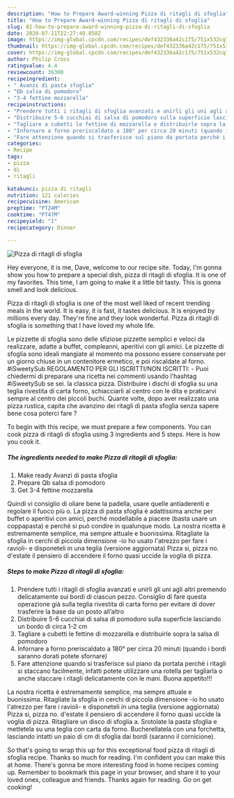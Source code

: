 ```yaml
---
description: "How to Prepare Award-winning Pizza di ritagli di sfoglia"
title: "How to Prepare Award-winning Pizza di ritagli di sfoglia"
slug: 81-how-to-prepare-award-winning-pizza-di-ritagli-di-sfoglia
date: 2020-07-11T22:27:49.850Z
image: https://img-global.cpcdn.com/recipes/def432336a42c175/751x532cq70/pizza-di-ritagli-di-sfoglia-recipe-main-photo.jpg
thumbnail: https://img-global.cpcdn.com/recipes/def432336a42c175/751x532cq70/pizza-di-ritagli-di-sfoglia-recipe-main-photo.jpg
cover: https://img-global.cpcdn.com/recipes/def432336a42c175/751x532cq70/pizza-di-ritagli-di-sfoglia-recipe-main-photo.jpg
author: Philip Cross
ratingvalue: 4.4
reviewcount: 36300
recipeingredient:
- " Avanzi di pasta sfoglia"
- "Qb salsa di pomodoro"
- "3-4 fettine mozzarella"
recipeinstructions:
- "Prendere tutti i ritagli di sfoglia avanzati e unirli gli uni agli altri premendo delicatamente sui bordi di ciascun pezzo. Consiglio di fare questa operazione già sulla teglia rivestita di carta forno per evitare di dover trasferire la base da un posto all’altro"
- "Distribuire 5-6 cucchiai di salsa di pomodoro sulla superficie lasciando un bordo di circa 1-2 cm"
- "Tagliare a cubetti le fettine di mozzarella e distribuirle sopra la salsa di pomodoro"
- "Infornare a forno preriscaldato a 180° per circa 20 minuti (quando i bordi saranno dorati potete sfornare)"
- "Fare attenzione quando si trasferisce sul piano da portata perchè i ritagli si staccano facilmente, infatti potete utilizzare una rotella per tagliarla o anche staccare i ritagli delicatamente con le mani. Buona appetito!!!"
categories:
- Recipe
tags:
- pizza
- di
- ritagli

katakunci: pizza di ritagli 
nutrition: 121 calories
recipecuisine: American
preptime: "PT24M"
cooktime: "PT47M"
recipeyield: "1"
recipecategory: Dinner

---
```



![Pizza di ritagli di sfoglia](https://img-global.cpcdn.com/recipes/def432336a42c175/751x532cq70/pizza-di-ritagli-di-sfoglia-recipe-main-photo.jpg)

Hey everyone, it is me, Dave, welcome to our recipe site. Today, I'm gonna show you how to prepare a special dish, pizza di ritagli di sfoglia. It is one of my favorites. This time, I am going to make it a little bit tasty. This is gonna smell and look delicious.

Pizza di ritagli di sfoglia is one of the most well liked of recent trending meals in the world. It is easy, it is fast, it tastes delicious. It is enjoyed by millions every day. They're fine and they look wonderful. Pizza di ritagli di sfoglia is something that I have loved my whole life.

Le pizzette di sfoglia sono delle sfiziose pizzette semplici e veloci da realizzare, adatte a buffet, compleanni, aperitivi con gli amici. Le pizzette di sfoglia sono ideali mangiate al momento ma possono essere conservate per un giorno chiuse in un contenitore ermetico, e poi riscaldate al forno. #iSweetySub REGOLAMENTO PER GLI ISCRITTI/NON ISCRITTI: - Puoi chiedermi di preparare una ricetta nei commenti usando l&#39;hashtag #iSweetySub se sei. la classica pizza. Distribuire i dischi di sfoglia su una teglia rivestita di carta forno, schiacciarli al centro con le dita e praticarvi sempre al centro dei piccoli buchi. Quante volte, dopo aver realizzato una pizza rustica, capita che avanzino dei ritagli di pasta sfoglia senza sapere bene cosa poterci fare ?


To begin with this recipe, we must prepare a few components. You can cook pizza di ritagli di sfoglia using 3 ingredients and 5 steps. Here is how you cook it.

<!--inarticleads1-->

##### The ingredients needed to make Pizza di ritagli di sfoglia:

1. Make ready  Avanzi di pasta sfoglia
1. Prepare Qb salsa di pomodoro
1. Get 3-4 fettine mozzarella


Quindi vi consiglio di oliare bene la padella, usare quelle antiaderenti e regolare il fuoco più o. La pizza di pasta sfoglia è adattissima anche per buffet o aperitivi con amici, perché modellabile a piacere (basta usare un coppapasta) e perché si può condire in qualunque modo. La nostra ricetta è estremamente semplice, ma sempre attuale e buonissima. Ritagliate la sfoglia in cerchi di piccola dimensione -io ho usato l&#39;atrezzo per fare i ravioli- e disponeteli in una teglia (versione aggiornata) Pizza si, pizza no. d&#39;estate il pensiero di accendere il forno quasi uccide la voglia di pizza. 

<!--inarticleads2-->

##### Steps to make Pizza di ritagli di sfoglia:

1. Prendere tutti i ritagli di sfoglia avanzati e unirli gli uni agli altri premendo delicatamente sui bordi di ciascun pezzo. Consiglio di fare questa operazione già sulla teglia rivestita di carta forno per evitare di dover trasferire la base da un posto all’altro
1. Distribuire 5-6 cucchiai di salsa di pomodoro sulla superficie lasciando un bordo di circa 1-2 cm
1. Tagliare a cubetti le fettine di mozzarella e distribuirle sopra la salsa di pomodoro
1. Infornare a forno preriscaldato a 180° per circa 20 minuti (quando i bordi saranno dorati potete sfornare)
1. Fare attenzione quando si trasferisce sul piano da portata perchè i ritagli si staccano facilmente, infatti potete utilizzare una rotella per tagliarla o anche staccare i ritagli delicatamente con le mani. Buona appetito!!!


La nostra ricetta è estremamente semplice, ma sempre attuale e buonissima. Ritagliate la sfoglia in cerchi di piccola dimensione -io ho usato l&#39;atrezzo per fare i ravioli- e disponeteli in una teglia (versione aggiornata) Pizza si, pizza no. d&#39;estate il pensiero di accendere il forno quasi uccide la voglia di pizza. Ritagliare un disco di sfoglia a. Srotolate la pasta sfoglia e mettetela su una teglia con carta da forno. Bucherellatela con una forchetta, lasciando intatti un paio di cm di sfoglia dai bordi (saranno il cornicione). 

So that's going to wrap this up for this exceptional food pizza di ritagli di sfoglia recipe. Thanks so much for reading. I'm confident you can make this at home. There's gonna be more interesting food in home recipes coming up. Remember to bookmark this page in your browser, and share it to your loved ones, colleague and friends. Thanks again for reading. Go on get cooking!
